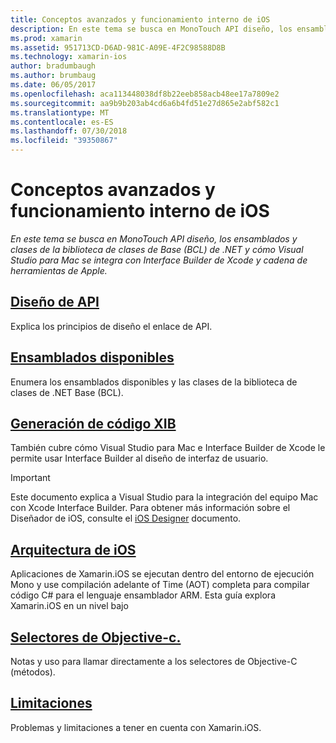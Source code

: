```yaml
---
title: Conceptos avanzados y funcionamiento interno de iOS
description: En este tema se busca en MonoTouch API diseño, los ensamblados y clases de la biblioteca de clases de Base (BCL) de .NET y cómo Visual Studio para Mac se integra con Interface Builder de Xcode y cadena de herramientas de Apple.
ms.prod: xamarin
ms.assetid: 951713CD-D6AD-981C-A09E-4F2C98588D8B
ms.technology: xamarin-ios
author: bradumbaugh
ms.author: brumbaug
ms.date: 06/05/2017
ms.openlocfilehash: aca113448038df8b22eeb858acb48ee17a7809e2
ms.sourcegitcommit: aa9b9b203ab4cd6a6b4fd51e27d865e2abf582c1
ms.translationtype: MT
ms.contentlocale: es-ES
ms.lasthandoff: 07/30/2018
ms.locfileid: "39350867"
---
```

# <a name="ios-advanced-concepts-and-internals"></a>Conceptos avanzados y funcionamiento interno de iOS

_En este tema se busca en MonoTouch API diseño, los ensamblados y clases de la biblioteca de clases de Base (BCL) de .NET y cómo Visual Studio para Mac se integra con Interface Builder de Xcode y cadena de herramientas de Apple._

##  <a name="api-designiosinternalsapi-designindexmd"></a>[Diseño de API](~/ios/internals/api-design/index.md)

Explica los principios de diseño el enlace de API.

##  <a name="available-assembliescross-platforminternalsavailable-assembliesmd"></a>[Ensamblados disponibles](~/cross-platform/internals/available-assemblies.md)

Enumera los ensamblados disponibles y las clases de la biblioteca de clases de .NET Base (BCL).

##  <a name="xib-code-generationiosinternalsxib-code-generationmd"></a>[Generación de código XIB](~/ios/internals/xib-code-generation.md)

También cubre cómo Visual Studio para Mac e Interface Builder de Xcode le permite usar Interface Builder al diseño de interfaz de usuario.

> [!IMPORTANT]
> Este documento explica a Visual Studio para la integración del equipo Mac con Xcode Interface Builder. Para obtener más información sobre el Diseñador de iOS, consulte el [iOS Designer](~/ios/user-interface/designer/index.md) documento.

##  <a name="ios-architectureiosinternalsarchitecturemd"></a>[Arquitectura de iOS](~/ios/internals/architecture.md)

Aplicaciones de Xamarin.iOS se ejecutan dentro del entorno de ejecución Mono y use compilación adelante of Time (AOT) completa para compilar código C# para el lenguaje ensamblador ARM. Esta guía explora Xamarin.iOS en un nivel bajo

##  <a name="objective-c-selectorsiosinternalsobjective-c-selectorsmd"></a>[Selectores de Objective-c.](~/ios/internals/objective-c-selectors.md)

Notas y uso para llamar directamente a los selectores de Objective-C (métodos).

##  <a name="limitationslimitationsmd"></a>[Limitaciones](limitations.md)

Problemas y limitaciones a tener en cuenta con Xamarin.iOS.